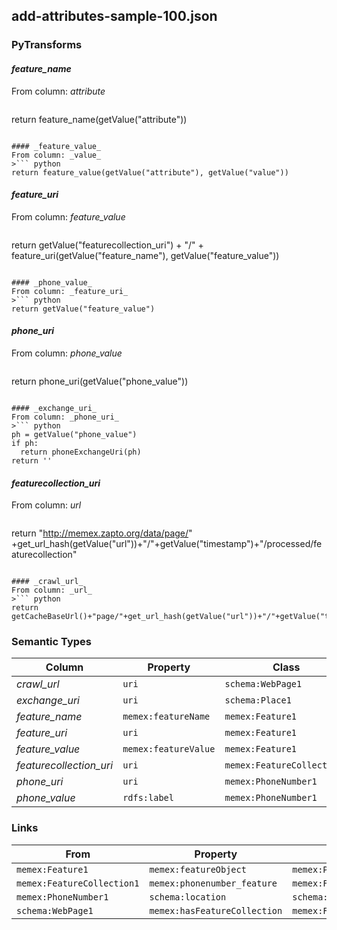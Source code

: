 ## add-attributes-sample-100.json

### PyTransforms
#### _feature_name_
From column: _attribute_
>``` python
return feature_name(getValue("attribute"))
```

#### _feature_value_
From column: _value_
>``` python
return feature_value(getValue("attribute"), getValue("value"))
```

#### _feature_uri_
From column: _feature_value_
>``` python
return getValue("featurecollection_uri") + "/" + feature_uri(getValue("feature_name"), getValue("feature_value"))
```

#### _phone_value_
From column: _feature_uri_
>``` python
return getValue("feature_value")
```

#### _phone_uri_
From column: _phone_value_
>``` python
return phone_uri(getValue("phone_value"))
```

#### _exchange_uri_
From column: _phone_uri_
>``` python
ph = getValue("phone_value")
if ph:
  return phoneExchangeUri(ph)
return ''
```

#### _featurecollection_uri_
From column: _url_
>``` python
return "http://memex.zapto.org/data/page/" +get_url_hash(getValue("url"))+"/"+getValue("timestamp")+"/processed/featurecollection"
```

#### _crawl_url_
From column: _url_
>``` python
return getCacheBaseUrl()+"page/"+get_url_hash(getValue("url"))+"/"+getValue("timestamp")+"/processed"
```


### Semantic Types
| Column | Property | Class |
|  ----- | -------- | ----- |
| _crawl_url_ | `uri` | `schema:WebPage1`|
| _exchange_uri_ | `uri` | `schema:Place1`|
| _feature_name_ | `memex:featureName` | `memex:Feature1`|
| _feature_uri_ | `uri` | `memex:Feature1`|
| _feature_value_ | `memex:featureValue` | `memex:Feature1`|
| _featurecollection_uri_ | `uri` | `memex:FeatureCollection1`|
| _phone_uri_ | `uri` | `memex:PhoneNumber1`|
| _phone_value_ | `rdfs:label` | `memex:PhoneNumber1`|


### Links
| From | Property | To |
|  --- | -------- | ---|
| `memex:Feature1` | `memex:featureObject` | `memex:PhoneNumber1`|
| `memex:FeatureCollection1` | `memex:phonenumber_feature` | `memex:Feature1`|
| `memex:PhoneNumber1` | `schema:location` | `schema:Place1`|
| `schema:WebPage1` | `memex:hasFeatureCollection` | `memex:FeatureCollection1`|
